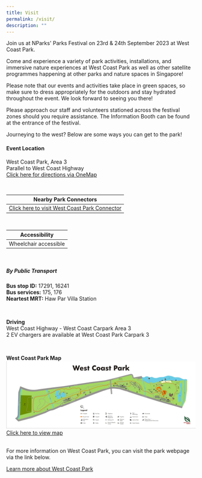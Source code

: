 ```yaml
---
title: Visit
permalink: /visit/
description: ""
---
```

Join us at NParks' Parks Festival on 23rd &amp; 24th September 2023 at West Coast Park. <br>

Come and experience a variety of park activities, installations, and immersive nature experiences at West Coast Park as well as other satellite programmes happening at other parks and nature spaces in Singapore! <br>

Please note that our events and activities take place in green spaces, so make sure to dress appropriately for the outdoors and stay hydrated throughout the event. We look forward to seeing you there! <br>

Please approach our staff and volunteers stationed across the festival zones should you require assistance.  The Information Booth can be found at the entrance of the festival.

Journeying to the west? Below are some ways you can get to the park!


#### Event Location 
West Coast Park, Area 3 <br>
Parallel to West Coast Highway <br>
[Click here for directions via OneMap](https://www.onemap.gov.sg/v2/?lat=1.296153293668301&amp;lng=103.7629999530119)

<br>

| Nearby Park Connectors |  
| -------- | 
| [Click here to visit West Coast Park Connector](https://www.nparks.gov.sg/gardens-parks-and-nature/park-connector-network/west-coast-pc)

<br>

| Accessibility |  
| -------- | 
| Wheelchair accessible

<br>

##### By Public Transport  <br>
**Bus stop ID:** 17291, 16241 <br>
**Bus services:** 175, 176 <br>
**Neartest MRT:** Haw Par Villa Station  

<br>
	
**Driving** <br>
West Coast Highway - West Coast Carpark Area 3 <br>
2 EV chargers are available at West Coast Park Carpark 3

<br>	

**West Coast Park Map** <br>
![West Coast Park map](/images/wcp%20map.jfif)
[Click here to view map](https://www.nparks.gov.sg/-/media/nparks-real-content/gardens-parks-and-nature/parks-and-nature-reserve/west-coast-park/west-coast-park-map.ashx)

<br>
For more information on West Coast Park, you can visit the park webpage via the link below. <br>

[Learn more about West Coast Park](https://www.nparks.gov.sg/gardens-parks-and-nature/parks-and-nature-reserves/west-coast-park)